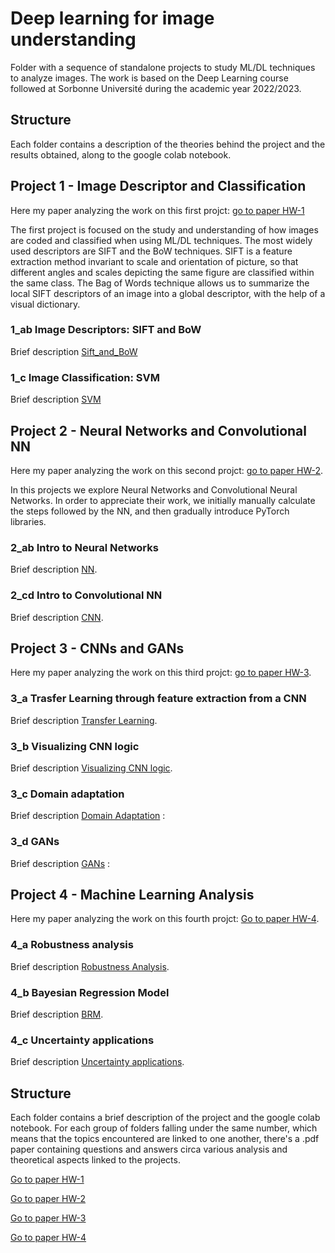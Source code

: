# Deep learning for image understanding 
Folder with a sequence of standalone 
projects to study ML/DL techniques to 
analyze images. 
The work is based on the Deep Learning
course followed at Sorbonne Université during the academic year 2022/2023. 

## Structure
Each folder contains a description of the theories behind the project and the results obtained, along to the google colab notebook. 


## Project 1 - Image Descriptor and Classification
Here my paper analyzing the work on this first projct: [go to paper HW-1](./1-Image-Descriptors-Classification/HW1.pdf)

The first project is focused on the study and understanding of how images are coded and classified when using ML/DL techniques. 
The most widely used descriptors are SIFT and the BoW
techniques. SIFT is a feature extraction method invariant 
to scale and orientation of picture, so that different 
angles and scales depicting the same 
figure are classified within the same class. 
The Bag of Words technique allows us to summarize the 
local SIFT descriptors of an image into a global descriptor, 
with the help of a visual dictionary. 

### 1_ab Image Descriptors: SIFT and BoW 
Brief description [Sift_and_BoW](./1-Image-Descriptors-Classification/1-Sift-and-BoW/description.md) 


### 1_c Image Classification: SVM
Brief description [SVM](./1-Image-Descriptors-Classification/2-SVM-Image-Classification/description.md) 


## Project 2 - Neural Networks and Convolutional NN
Here my paper analyzing the work on this second projct: [go to paper HW-2](./2-CNN/HW2.pdf). 

In this projects we explore Neural Networks and Convolutional 
Neural Networks. 
In order to appreciate their work, we initially 
manually calculate the steps followed by the NN, 
and then gradually introduce PyTorch libraries. 

### 2_ab Intro to Neural Networks
Brief description [NN](./2-CNN/2-ab/description.md). 

### 2_cd Intro to Convolutional NN
Brief description [CNN](./2-CNN/2-CNN/description.md).

## Project 3 - CNNs and GANs
Here my paper analyzing the work on this third projct: [go to paper HW-3](./3-CNN-and-GAN/HW3.pdf). 

### 3_a Trasfer Learning through feature extraction from a CNN
Brief description [Transfer Learning](./3-CNN-and-GAN/1-transfer-learning/description.md).  

### 3_b Visualizing CNN logic
Brief description [Visualizing CNN logic](./3-CNN-and-GAN/2-visualization/description.md).  

### 3_c Domain adaptation
Brief description [Domain Adaptation](./3-CNN-and-GAN/3-domain-adaptation/description.md) : 

### 3_d GANs
Brief description [GANs](./3-CNN-and-GAN/4-GAN/description.md) : 


## Project 4 - Machine Learning Analysis
Here my paper analyzing the work on this fourth projct: [Go to paper HW-4](./4-ML-analysis/HW4.pdf). 

### 4_a Robustness analysis
Brief description [Robustness Analysis](./4-ML-analysis/1-robustness-analysis/description.md).

### 4_b Bayesian Regression Model
Brief description [BRM](./4-ML-analysis/2-BRM/description.md).

### 4_c Uncertainty applications
Brief description [Uncertainty applications](./4-ML-analysis/3-uncertainty/description.md).



## Structure
Each folder contains a brief description of the project and the google colab notebook.
For each group of folders falling under the same number, which means that the topics encountered are linked to one another, there's a .pdf paper containing 
questions and answers circa various analysis and theoretical aspects linked to the projects.

[Go to paper HW-1]()

[Go to paper HW-2]()

[Go to paper HW-3]()

[Go to paper HW-4]()

